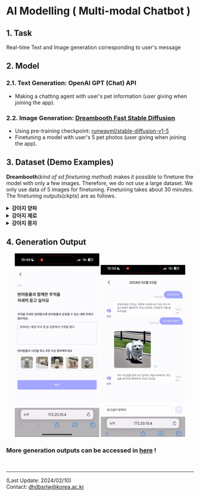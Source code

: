 # AI Modelling ( Multi-modal Chatbot )

## 1. Task
Real-time Text and Image generation corresponding to user's message

## 2. Model
### 2.1. Text Generation: OpenAI GPT (Chat) API
- Making a chatting agent with user's pet information (user giving when joining the app).
  
### 2.2. Image Generation: [Dreambooth Fast Stable Diffusion](https://github.com/TheLastBen/fast-stable-diffusion)
- Using pre-training checkpoint: [runwayml/stable-diffusion-v1-5](https://huggingface.co/runwayml/stable-diffusion-v1-5)
- Finetuning a model with user's 5 pet photos (user giving when joining the app).

## 3. Dataset (Demo Examples)
**Dreambooth**(*kind of sd finetuning method*) makes it possible to finetune the model with only a few images. Therefore, we do not use a large dataset. We only use data of 5 images for finetuning. Finetuning takes about 30 minutes. The finetuning outputs(ckpts) are as follows.

<details>
<summary><strong>강아지 양파</strong></summary>
<div markdown="1">
1. <strong>Checkpoint:</strong> <a href="https://huggingface.co/dhdbsrlw/pet-onion">dhdbsrlw/pet-onion</a> <br>
2. Finetuning Images <br> (*src: Instagram <em>@pom_onion</em>)
  <div align="center">
  <img src="./fastapi/resources/assets/images/onion (1).jpg" alt="onion_1" width="15%" />
  <img src="./fastapi/resources/assets/images/onion (2).jpg" alt="onion_2" width="15%" />
  <img src="./fastapi/resources/assets/images/onion (3).jpg" alt="onion_3" width="15%" />
  <img src="./fastapi/resources/assets/images/onion (4).jpg" alt="onion_4" width="15%" />
  <img src="./fastapi/resources/assets/images/onion (5).jpg" alt="onion_5" width="15%" />
  </div>
</div>
</details>

<details>
<summary><strong>강아지 제로</strong></summary>
<div markdown="1">
1. <strong>Checkpoint:</strong> <a href="https://huggingface.co/dhdbsrlw/pet-zero">dhdbsrlw/pet-zero</a> <br>
2. Finetuning Images <br> (*src: Google)
  <div align="center">
  <img src="./fastapi/resources/assets/images/zero (1).jpg" alt="zero_1" width="15%" />
  <img src="./fastapi/resources/assets/images/zero (2).jpg" alt="zero_2" width="15%" />
  <img src="./fastapi/resources/assets/images/zero (3).jpg" alt="zero_3" width="15%" />
  <img src="./fastapi/resources/assets/images/zero (4).jpg" alt="zero_4" width="15%" />
  <img src="./fastapi/resources/assets/images/zero (5).jpg" alt="zero_5" width="15%" />
  </div>
</div>
</details>

<details>
<summary><strong>강아지 몽자</strong></summary>
<div markdown="1">
1. <strong>Checkpoint:</strong> <a href="https://huggingface.co/dhdbsrlw/pet-monga">dhdbsrlw/pet-monga</a> <br>
2. Finetuning Images <br> (*src: Instagram <em>@mongja0408</em>)
  <div align="center">
  <img src="./fastapi/resources/assets/images/monga (1).jpg" alt="monga_1" width="15%" />
  <img src="./fastapi/resources/assets/images/monga (2).jpg" alt="monga_2" width="15%" />
  <img src="./fastapi/resources/assets/images/monga (3).jpg" alt="monga_3" width="15%" />
  <img src="./fastapi/resources/assets/images/monga (4).jpg" alt="monga_4" width="15%" />
  <img src="./fastapi/resources/assets/images/monga (5).jpg" alt="monga_5" width="15%" />
  </div>
</div>
</details>


## 4. Generation Output
<div align="center">
  <img src="./images/app/join_app.jpg" alt="Join" width="45%" />
  <img src="./images/app/chat_app.jpg" alt="Chat" width="45%" />
</div>

### More generation outputs can be accessed in [here](https://github.com/eternal-tales/AI/tree/main/images/inference) !
<br>

---
(Last Update: 2024/02/10) <br>
Contact: dhdbsrlw@korea.ac.kr
